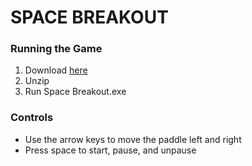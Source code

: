 # SPACE BREAKOUT

### Running the Game
1. Download [here](https://drive.google.com/uc?export=download&id=1NU7InLm3lcocc3V0_mKHmRjX0YWVmPT3)
2. Unzip
3. Run Space Breakout.exe

### Controls
- Use the arrow keys to move the paddle left and right
- Press space to start, pause, and unpause
